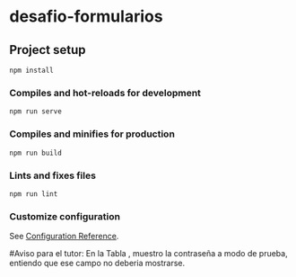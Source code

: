 # desafio-formularios

## Project setup
```
npm install
```

### Compiles and hot-reloads for development
```
npm run serve
```

### Compiles and minifies for production
```
npm run build
```

### Lints and fixes files
```
npm run lint
```

### Customize configuration
See [Configuration Reference](https://cli.vuejs.org/config/).


#Aviso para el tutor:
En la Tabla , muestro la contraseña a modo de prueba, entiendo que ese campo no deberia mostrarse.
